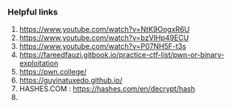 ### Helpful links

1. https://www.youtube.com/watch?v=NtK9OogxR6U
2. https://www.youtube.com/watch?v=bzVIHp49ECU
3. https://www.youtube.com/watch?v=P07NH5F-t3s
4. https://fareedfauzi.gitbook.io/practice-ctf-list/pwn-or-binary-exploitation
5. https://pwn.college/
6. https://guyinatuxedo.github.io/
7. HASHES.COM : https://hashes.com/en/decrypt/hash  
8. 
